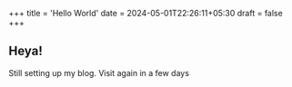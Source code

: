 +++
title = 'Hello World'
date = 2024-05-01T22:26:11+05:30
draft = false
+++

## Heya!
Still setting up my blog. Visit again in a few days